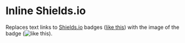 # Inline Shields.io

Replaces text links to [Shields.io][] badges ([like this][sample-badge]) with the
image of the badge (![like this][sample-badge]).

[Shields.io]: https://shields.io
[sample-badge]: https://img.shields.io/badge/My-Badge-brightgreen.svg
